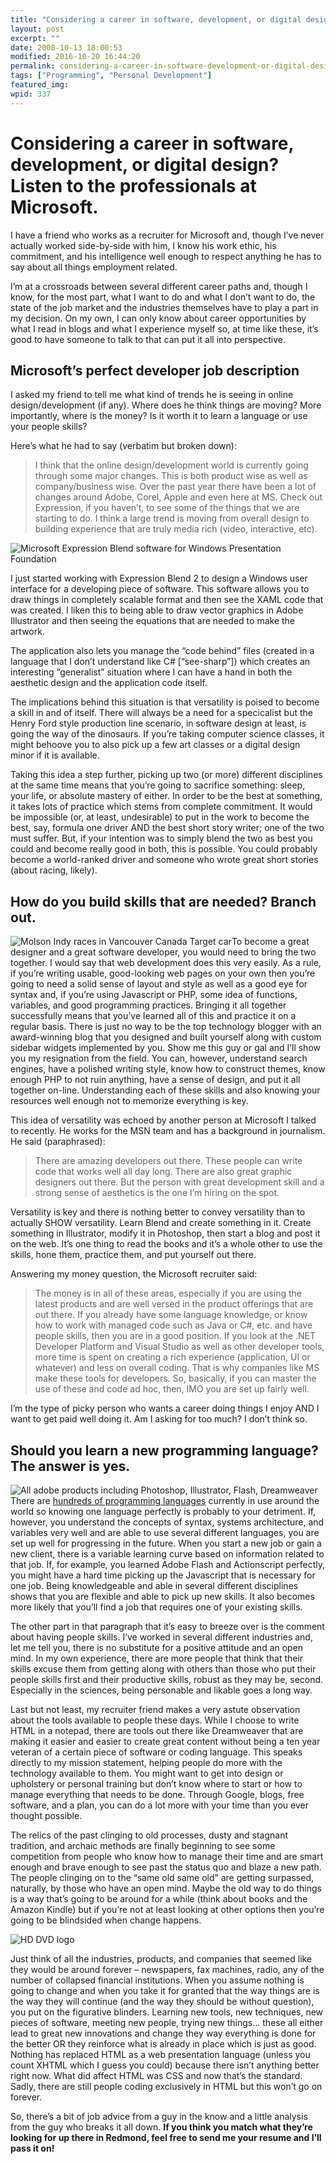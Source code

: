 ```yaml
---
title: "Considering a career in software, development, or digital design? Listen to the professionals at Microsoft."
layout: post
excerpt: ""
date: 2008-10-13 18:00:53
modified: 2016-10-20 16:44:20
permalink: considering-a-career-in-software-development-or-digital-design-listen-to-the-professionals-at-microsoft/index.html
tags: ["Programming", "Personal Development"]
featured_img:
wpid: 337
---
```


# Considering a career in software, development, or digital design? Listen to the professionals at Microsoft.

I have a friend who works as a recruiter for Microsoft and, though I’ve never actually worked side-by-side with him, I know his work ethic, his commitment, and his intelligence well enough to respect anything he has to say about all things employment related.

I’m at a crossroads between several different career paths and, though I know, for the most part, what I want to do and what I don’t want to do, the state of the job market and the industries themselves have to play a part in my decision. On my own, I can only know about career opportunities by what I read in blogs and what I experience myself so, at time like these, it’s good to have someone to talk to that can put it all into perspective.

Microsoft’s perfect developer job description
---------------------------------------------

I asked my friend to tell me what kind of trends he is seeing in online design/development (if any). Where does he think things are moving? More importantly, where is the money? Is it worth it to learn a language or use your people skills?

Here’s what he had to say (verbatim but broken down):

> I think that the online design/development world is currently going through some major changes. This is both product wise as well as company/business wise. Over the past year there have been a lot of changes around Adobe, Corel, Apple and even here at MS. Check out Expression, if you haven’t, to see some of the things that we are starting to do. I think a large trend is moving from overall design to building experience that are truly media rich (video, interactive, etc).

![](/_images/2008/10/express_blend.jpg "Microsoft Expression Blend software for Windows Presentation Foundation")

I just started working with Expression Blend 2 to design a Windows user interface for a developing piece of software. This software allows you to draw things in completely scalable format and then see the XAML code that was created. I liken this to being able to draw vector graphics in Adobe Illustrator and then seeing the equations that are needed to make the artwork.

The application also lets you manage the “code behind” files (created in a language that I don’t understand like C# \[“see-sharp”\]) which creates an interesting “generalist” situation where I can have a hand in both the aesthetic design and the application code itself.

The implications behind this situation is that versatility is poised to become a skill in and of itself. There will always be a need for a specicalist but the Henry Ford style production line scenario, in software design at least, is going the way of the dinosaurs. If you’re taking computer science classes, it might behoove you to also pick up a few art classes or a digital design minor if it is available.

Taking this idea a step further, picking up two (or more) different disciplines at the same time means that you’re going to sacrifice something: sleep, your life, or absolute mastery of either. In order to be the best at something, it takes lots of practice which stems from complete commitment. It would be impossible (or, at least, undesirable) to put in the work to become the best, say, formula one driver AND the best short story writer; one of the two must suffer. But, if your intention was to simply blend the two as best you could and become really good in both, this is possible. You could probably become a world-ranked driver and someone who wrote great short stories (about racing, likely).

How do you build skills that are needed? Branch out.
----------------------------------------------------

![](/_images/2008/10/Molson_indy_2002_car.jpg "Molson Indy races in Vancouver Canada Target car")To become a great designer and a great software developer, you would need to bring the two together. I would say that web development does this very easily. As a rule, if you’re writing usable, good-looking web pages on your own then you’re going to need a solid sense of layout and style as well as a good eye for syntax and, if you’re using Javascript or PHP, some idea of functions, variables, and good programming practices. Bringing it all together successfully means that you’ve learned all of this and practice it on a regular basis. There is just no way to be the top technology blogger with an award-winning blog that you designed and built yourself along with custom sidebar widgets implemented by you. Show me this guy or gal and I’ll show you my resignation from the field. You can, however, understand search engines, have a polished writing style, know how to construct themes, know enough PHP to not ruin anything, have a sense of design, and put it all together on-line. Understanding each of these skills and also knowing your resources well enough not to memorize everything is key.

This idea of versatility was echoed by another person at Microsoft I talked to recently. He works for the MSN team and has a background in journalism. He said (paraphrased):

> There are amazing developers out there. These people can write code that works well all day long. There are also great graphic designers out there. But the person with great development skill and a strong sense of aesthetics is the one I’m hiring on the spot.

Versatility is key and there is nothing better to convey versatility than to actually SHOW versatility. Learn Blend and create something in it. Create something in Illustrator, modify it in Photoshop, then start a blog and post it on the web. It’s one thing to read the books and it’s a whole other to use the skills, hone them, practice them, and put yourself out there.

Answering my money question, the Microsoft recruiter said:

> The money is in all of these areas, especially if you are using the latest products and are well versed in the product offerings that are out there. If you already have some language knowledge, or know how to work with managed code such as Java or C#, etc. and have people skills, then you are in a good position. If you look at the .NET Developer Platform and Visual Studio as well as other developer tools, more time is spent on creating a rich experience (application, UI or whatever) and less on overall coding. That is why companies like MS make these tools for developers. So, basically, if you can master the use of these and code ad hoc, then, IMO you are set up fairly well.

I’m the type of picky person who wants a career doing things I enjoy AND I want to get paid well doing it. Am I asking for too much? I don’t think so.

Should you learn a new programming language? The answer is yes.
---------------------------------------------------------------

![](/_images/2008/10/adobe_products.jpg "All adobe products including Photoshop, Illustrator, Flash, Dreamweaver")There are [hundreds of programming languages](http://en.wikipedia.org/wiki/List_of_programming_languages) currently in use around the world so knowing one language perfectly is probably to your detriment. If, however, you understand the concepts of syntax, systems architecture, and variables very well and are able to use several different languages, you are set up well for progressing in the future. When you start a new job or gain a new client, there is a variable learning curve based on information related to that job. If, for example, you learned Adobe Flash and Actionscript perfectly, you might have a hard time picking up the Javascript that is necessary for one job. Being knowledgeable and able in several different disciplines shows that you are flexible and able to pick up new skills. It also becomes more likely that you’ll find a job that requires one of your existing skills.

The other part in that paragraph that it’s easy to breeze over is the comment about having people skills. I’ve worked in several different industries and, let me tell you, there is no substitute for a positive attitude and an open mind. In my own experience, there are more people that think that their skills excuse them from getting along with others than those who put their people skills first and their productive skills, robust as they may be, second. Especially in the sciences, being personable and likable goes a long way.

Last but not least, my recruiter friend makes a very astute observation about the tools available to people these days. While I choose to write HTML in a notepad, there are tools out there like Dreamweaver that are making it easier and easier to create great content without being a ten year veteran of a certain piece of software or coding language. This speaks directly to my mission statement, helping people do more with the technology available to them. You might want to get into design or upholstery or personal training but don’t know where to start or how to manage everything that needs to be done. Through Google, blogs, free software, and a plan, you can do a lot more with your time than you ever thought possible.

The relics of the past clinging to old processes, dusty and stagnant tradition, and archaic methods are finally beginning to see some competition from people who know how to manage their time and are smart enough and brave enough to see past the status quo and blaze a new path. The people clinging on to the “same old same old” are getting surpassed, naturally, by those who have an open mind. Maybe the old way to do things is a way that’s going to be around for a while (think about books and the Amazon Kindle) but if you’re not at least looking at other options then you’re going to be blindsided when change happens.

![](/_images/2008/10/hddvd_logo.jpg "HD DVD logo")

Just think of all the industries, products, and companies that seemed like they would be around forever – newspapers, fax machines, radio, any of the number of collapsed financial institutions. When you assume nothing is going to change and when you take it for granted that the way things are is the way they will continue (and the way they should be without question), you put on the figurative blinders. Learning new tools, new techniques, new pieces of software, meeting new people, trying new things… these all either lead to great new innovations and change they way everything is done for the better OR they reinforce what is already in place which is just as good. Nothing has replaced HTML as a web presentation language (unless you count XHTML which I guess you could) because there isn’t anything better right now. What did affect HTML was CSS and now that’s the standard. Sadly, there are still people coding exclusively in HTML but this won’t go on forever.

So, there’s a bit of job advice from a guy in the know and a little analysis from the guy who breaks it all down. **If you think you match what they’re looking for up there in Redmond, feel free to send me your resume and I’ll pass it on!**
